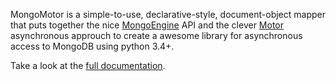 MongoMotor is a simple-to-use, declarative-style, document-object mapper
that puts together the nice [MongoEngine](http://mongoengine.org/) API
and the clever [Motor](http://motor.readthedocs.org/en/stable/) asynchronous
approuch to create a awesome library for asynchronous access to MongoDB
using python 3.4+.

Take a look at the
[full documentation](http://mongomotor.poraodojuca.net/).
